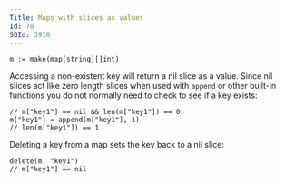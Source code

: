 ```yaml
---
Title: Maps with slices as values
Id: 78
SOId: 3910
---
```

    m := make(map[string][]int)

Accessing a non-existent key will return a nil slice as a value. Since nil slices act like zero length slices when used with `append` or other built-in functions you do not normally need to check to see if a key exists:

    // m["key1"] == nil && len(m["key1"]) == 0
    m["key1"] = append(m["key1"], 1)
    // len(m["key1"]) == 1

Deleting a key from a map sets the key back to a nil slice:

    delete(m, "key1")
    // m["key1"] == nil
